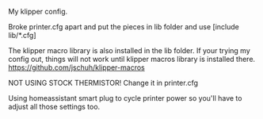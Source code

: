 My klipper config.

Broke printer.cfg apart and put the pieces in lib folder and use [include lib/*.cfg]

The klipper macro library is also installed in the lib folder. If your trying my config out, things will not work until klipper macros library is installed there.
https://github.com/jschuh/klipper-macros

NOT USING STOCK THERMISTOR! Change it in printer.cfg

Using homeassistant smart plug to cycle printer power so you'll have to adjust all those settings too.
